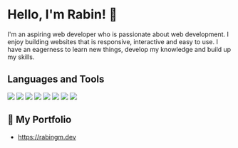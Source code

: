 # Hello, I'm Rabin! :wave:

I'm an aspiring web developer who is passionate about web development. 
I enjoy building websites that is responsive, interactive and easy to use. I have an eagerness to learn new things, develop my knowledge and build up my skills.  

## Languages and Tools 

![](https://img.shields.io/badge/Language%20-HTML-orange?style=plastic&logo=HTML5)
![](https://img.shields.io/badge/Language%20-CSS-blue?style=plastic&logo=CSS3)
![](https://img.shields.io/badge/Language%20-JavaScript-yellow?style=plastic&logo=JavaScript)
![](https://img.shields.io/badge/Library%20-jQuery-blue?style=plastic&logo=jQuery)
![](https://img.shields.io/badge/Language%20-Sass-ff69b4?style=plastic&logo=Sass)
![](https://img.shields.io/badge/Code%20-VScode-blue?style=plastic&logo=Visual-Studio-Code)
![](https://img.shields.io/badge/Tools%20-Git-orange?style=plastic&logo=Git)
![](https://img.shields.io/badge/Shell%20-Bash-lightgrey?style=plastic&logo=GNU-Bash)

## :open_file_folder: My Portfolio 

* https://rabingm.dev

